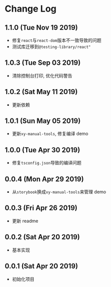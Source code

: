 # Change Log

## 1.1.0 (Tue Nov 19 2019)

-   修复`react`与`react-dom`版本不一致导致的问题
-   测试库迁移到`@testing-library/react"`

## 1.0.3 (Tue Sep 03 2019)

-   清除控制台打印, 优化代码警告

## 1.0.2 (Sat May 11 2019)

-   更新依赖

## 1.0.1 (Sun May 05 2019)

-   更新`xy-manual-tools`, 修复编译 demo

## 1.0.0 (Tue Apr 30 2019)

-   修复`tsconfig.json`导致的编译问题

## 0.0.4 (Mon Apr 29 2019)

-   从`storybook`换成`xy-manual-tools`来管理 demo

## 0.0.3 (Fri Apr 26 2019)

-   更新 readme

## 0.0.2 (Sat Apr 20 2019)

-   基本实现

## 0.0.1 (Sat Apr 20 2019)

-   初始化项目
